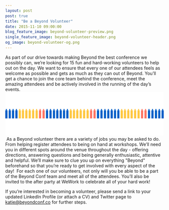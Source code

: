 ```yaml
---
layout: post
post: true
title: "Be a Beyond Volunteer"
date: 2015-11-10 09:00:00
blog_feature_image: beyond-volunteer-preview.png
single_feature_image: beyond-volunteer-header.png
og_image: beyond-volunteer-og.png
---
```


As part of our drive towards making Beyond the best conference we possibly can, we’re looking for 15 fun and hard-working volunteers to help out on the day. We want to ensure that every one of our attendees feels as welcome as possible and gets as much as they can out of Beyond. You’ll get a chance to join the core team behind the conference, meet the amazing attendees and be actively involved in the running of the day’s events.
​
![Volunteer Banner](/img/blog-content/beyond-volunteer-puzzlepeople.png)
​
As a Beyond volunteer there are a variety of jobs you may be asked to do. From helping register attendees to being on hand at workshops. We’ll need you in different spots around the venue throughout the day - offering directions, answering questions and being generally enthusiastic, attentive and helpful. We’ll make sure to clue you up on everything "Beyond" beforehand so that you’re ready to get involved with every aspect of the day!
​
For each one of our volunteers, not only will you be able to be a part of the Beyond Conf team and meet all of the attendees. You’ll also be invited to the after party at WeWork to celebrate all of your hard work!

If you’re interested in becoming a volunteer, please send a link to your updated LinkedIn Profile (or attach a CV) and Twitter page to [katie@beyondconf.co](mailto:katie@beyondconf.co) for further steps.